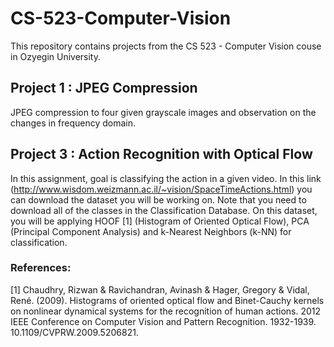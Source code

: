 # CS-523-Computer-Vision
This repository contains projects from the CS 523 - Computer Vision couse in Ozyegin University.
## Project 1 : JPEG Compression
JPEG compression to four given grayscale images and observation on the changes in
frequency domain.

## Project 3 : Action Recognition with Optical Flow
In this assignment, goal is classifying the action in a given video. In this link
(http://www.wisdom.weizmann.ac.il/~vision/SpaceTimeActions.html) you can download the dataset you will
be working on. Note that you need to download all of the classes in the Classification Database. On this
dataset, you will be applying HOOF [1] (Histogram of Oriented Optical Flow), PCA (Principal Component
Analysis) and k-Nearest Neighbors (k-NN) for classification.

### References:
[1] Chaudhry, Rizwan & Ravichandran, Avinash & Hager, Gregory & Vidal, René. (2009). Histograms of
oriented optical flow and Binet-Cauchy kernels on nonlinear dynamical systems for the recognition of human
actions. 2012 IEEE Conference on Computer Vision and Pattern Recognition. 1932-1939.
10.1109/CVPRW.2009.5206821.
